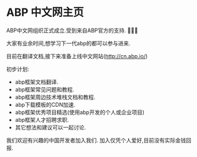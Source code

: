 # ABP 中文网主页

ABP中文网组织正式成立.受到来自ABP官方的支持. 🎉🎉🎉

大家有业余时间,想学习下一代abp的都可以参与进来. 

目前在翻译文档,接下来准备上线中文网站(http://cn.abp.io/)

初步计划:
- abp框架文档翻译.
- abp框架常见问题和教程.
- abp框架周边技术堆栈文档和教程.
- abp下载模板的CDN加速.
- abp框架优秀项目精选(使用abp开发的个人或企业项目)
- abp框架人才招聘求职.
- 其它想法和建议可以一起讨论.

我们欢迎有兴趣的中国开发者加入我们. 加入仅凭个人爱好,目前没有实际金钱回报.
